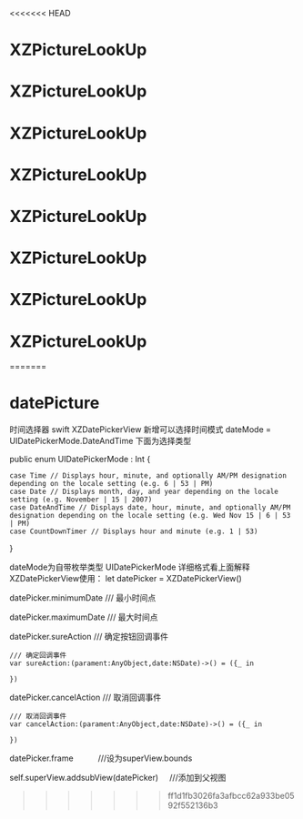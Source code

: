 <<<<<<< HEAD
# XZPictureLookUp
# XZPictureLookUp
# XZPictureLookUp
# XZPictureLookUp
# XZPictureLookUp
# XZPictureLookUp
# XZPictureLookUp
# XZPictureLookUp
=======
# datePicture
时间选择器 swift
XZDatePickerView 
新增可以选择时间模式
dateMode = UIDatePickerMode.DateAndTime
下面为选择类型

public enum UIDatePickerMode : Int {  
    
    case Time // Displays hour, minute, and optionally AM/PM designation depending on the locale setting (e.g. 6 | 53 | PM)
    case Date // Displays month, day, and year depending on the locale setting (e.g. November | 15 | 2007)
    case DateAndTime // Displays date, hour, minute, and optionally AM/PM designation depending on the locale setting (e.g. Wed Nov 15 | 6 | 53 | PM)
    case CountDownTimer // Displays hour and minute (e.g. 1 | 53)
} 

dateMode为自带枚举类型 UIDatePickerMode 详细格式看上面解释
XZDatePickerView使用：
let datePicker = XZDatePickerView()
  
datePicker.minimumDate      /// 最小时间点

datePicker.maximumDate      /// 最大时间点

datePicker.sureAction       /// 确定按钮回调事件   

    /// 确定回调事件
    var sureAction:(parament:AnyObject,date:NSDate)->() = ({_ in
        
    })
    
datePicker.cancelAction     /// 取消回调事件    

    /// 取消回调事件
    var cancelAction:(parament:AnyObject,date:NSDate)->() = ({_ in
        
    })
    
datePicker.frame            ///设为superView.bounds

self.superView.addsubView(datePicker)      ///添加到父视图
>>>>>>> ff1d1fb3026fa3afbcc62a933be0592f552136b3
